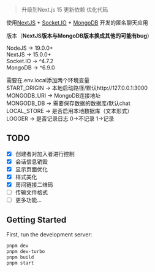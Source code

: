 > 升级到Next.js 15
> 更新依赖
> 优化代码

使用[NextJS](https://nextjs.org/) + [Socket.IO](https://socket.io/zh-CN/) + [MongoDB](https://www.npmjs.com/package/mongodb) 开发的匿名聊天应用  


版本（**NextJS版本与MongoDB版本换成其他的可能有bug**）  

NodeJS -> 19.0.0+  
NextJS -> 15.0.0+  
Socket.IO -> ^4.7.2  
MongoDB -> ^6.9.0  


需要在.env.local添加两个环境变量  
START_ORIGIN -> 本地启动路径/默认http://127.0.0.1:3000  
MONGODB_URI  -> MongoDB连接地址  
MONGODB_DB   -> 需要保存数据的数据库/默认chat  
LOCAL_STORE -> 是否启用本地数据库（文本形式）  
LOGGER -> 是否记录日志 0->不记录 1->记录  
## TODO


- [x] 创建者对加入者进行控制
- [x] 会话信息销毁
- [x] 显示页面优化
- [x] 样式美化
- [x] 房间链接二维码
- [ ] 传输文件格式
- [ ] 更多功能...

## Getting Started

First, run the development server:

```bash
pnpm dev
pnpm dev-turbo
pnpm build
pnpm start
```
